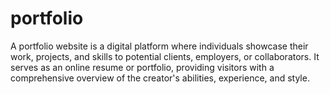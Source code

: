 # portfolio
  A portfolio website is a digital platform where individuals showcase their work, projects, and skills to potential clients, employers, or collaborators. It serves as an online resume or portfolio, providing visitors with a comprehensive overview of the creator's abilities, experience, and style. 
